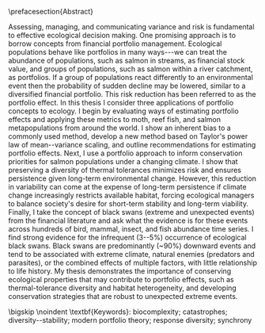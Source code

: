 \prefacesection{Abstract}

<!--350 words-->

<!--variance-->

<!--Ecological risk is a function of is the combination of -->
<!--Variance is a typical measure of uncertainty in ecology...-->
<!--A typical measure of uncertainty in ecology is variance...-->
<!--Risk is a function of something something...-->
<!--Uncertainty as measured by variance is a form of risk, one promising approach-->
<!--of of managing risk in ecology is borrowing concepts-->

Assessing, managing, and communicating variance and risk is fundamental to
effective ecological decision making. One promising approach is to borrow
concepts from financial portfolio management. Ecological populations behave
like portfolios in many ways---we can treat the abundance of populations, such
as salmon in streams, as financial stock value, and groups of populations, such
as salmon within a river catchment, as portfolios. If a group of populations
react differently to an environmental event then the probability of sudden
decline may be lowered, similar to a diversified financial portfolio. This risk
reduction has been referred to as the portfolio effect. In this thesis I
consider three applications of portfolio concepts to ecology. I begin by
evaluating ways of estimating portfolio effects and applying these metrics to
moth, reef fish, and salmon metapopulations from around the world. I show an
inherent bias to a commonly used method, develop a new method based on Taylor's
power law of mean--variance scaling, and outline recommendations for estimating
portfolio effects. Next, I use a portfolio approach to inform conservation
priorities for salmon populations under a changing climate. I show that
preserving a diversity of thermal tolerances minimizes risk and ensures
persistence given long-term environmental change. However, this reduction in
variability can come at the expense of long-term persistence if climate change
increasingly restricts available habitat, forcing ecological managers to
balance society's desire for short-term stability and long-term viability.
Finally, I take the concept of black swans (extreme and unexpected events) from
the financial literature and ask what the evidence is for these events across
hundreds of bird, mammal, insect, and fish abundance time series. I find strong
evidence for the infrequent (3--5%) occurrence of ecological black swans. Black
swans are predominantly (~90%) downward events and tend to be associated with
extreme climate, natural enemies (predators and parasites), or the combined
effects of multiple factors, with little relationship to life history. My
thesis demonstrates the importance of conserving ecological properties that may
contribute to portfolio effects, such as thermal-tolerance diversity and
habitat heterogeneity, and developing conservation strategies that are robust
to unexpected extreme events.

\bigskip
\noindent
\textbf{Keywords}: biocomplexity; catastrophes; diversity--stability; modern
portfolio theory; response diversity; synchrony

